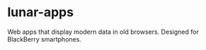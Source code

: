 # lunar-apps
Web apps that display modern data in old browsers. Designed for BlackBerry smartphones.
